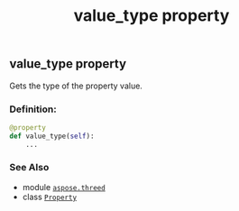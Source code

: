 ﻿---
title: value_type property
second_title: Aspose.3D for Python via .NET API References
description: 
type: docs
weight: 120
url: /python-net/aspose.threed/property/value_type/
is_root: false
---

## value_type property


Gets the type of the property value.
### Definition:
```python
@property
def value_type(self):
    ...
```

### See Also
* module [`aspose.threed`](../../)
* class [`Property`](/3d/python-net/aspose.threed/property)
